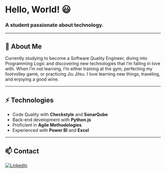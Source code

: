 # Hello, World! 😃  
### A student passionate about technology.

---

## 🧐 About Me  
Currently studying to become a Software Quality Engineer, diving into Programming Logic and discovering new technologies that I’m falling in love with. When I’m not learning, I’m either training at the gym, perfecting my footvolley game, or practicing Jiu Jitsu. I love learning new things, traveling, and enjoying a good wine.

---

## ⚡ Technologies  
- Code Quality with **Checkstyle** and **SonarQube**  
- Back-end development with **Python.js**  
- Proficient in **Agile Methodologies**  
- Experienced with **Power BI** and **Excel**  

---

## 📫 Contact  
[![LinkedIn](https://img.shields.io/badge/LinkedIn-Jaqueline-blue)](https://www.linkedin.com/in/jaqueline-barbosa13/)  
